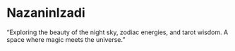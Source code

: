 # NazaninIzadi
“Exploring the beauty of the night sky, zodiac energies, and tarot wisdom. A space where magic meets the universe.”
